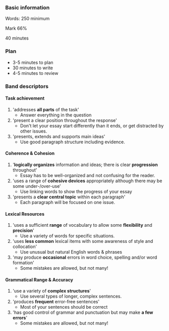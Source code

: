 ### Basic information

Words: 250 minimum

Mark 66%

40 minutes

### Plan

- 3-5 minutes to plan
- 30 minutes to write
- 4-5 minutes to review

### Band descriptors

#### Task achievement

1. 'addresses **all parts** of the task'
   - Answer everything in the question
2. 'present a clear position throughout the response'
   - Don't let your essay start differently than it ends, or get distracted by other issues.
3. 'presents, extends and supports main ideas'
   - Use good paragraph structure including evidence.

#### Coherence & Cohesion

1. '**logically organizes** information and ideas; there is clear **progression** throughout'
   - Essay has to be well-organized and not confusing for the reader.
2. 'uses a range of **cohesive devices** appropriately although there may be some under-/over-use'
   - Use linking words to show the progress of your essay
3. 'presents a **clear central topic** within each paragraph'
   - Each paragraph will be focused on one issue.

#### Lexical Resources

1. 'uses a sufficient **range** of vocabulary to allow some **flexibility** and **precision**'
   - Use a variety of words for specific situations.
2. 'uses **less common** lexical items with some awareness of style and collocation'
   - Use unusual but natural English words & phrases
3. 'may produce **occasional** errors in word choice, spelling and/or word formation'
   - Some mistakes are allowed, but not many!

#### Grammatical Range & Accuracy

1. 'use a variety of **complex structures**'
   - Use several types of longer, complex sentences.
2. 'produces **frequent** error-free sentences'
   - Most of your sentences should be correct
3. 'has good control of grammar and punctuation but may make **a few errors**'
   - Some mistakes are allowed, but not many!